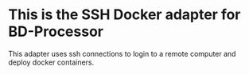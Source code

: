 This is the SSH Docker adapter for BD-Processor
===============================================

This adapter uses ssh connections to login to a remote computer and deploy docker containers.